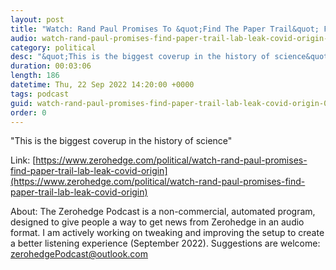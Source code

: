 ```yaml
---
layout: post
title: "Watch: Rand Paul Promises To &quot;Find The Paper Trail&quot; For Lab Leak COVID Origin"
audio: watch-rand-paul-promises-find-paper-trail-lab-leak-covid-origin-0
category: political
desc: "&quot;This is the biggest coverup in the history of science&quot;"
duration: 00:03:06
length: 186
datetime: Thu, 22 Sep 2022 14:20:00 +0000
tags: podcast
guid: watch-rand-paul-promises-find-paper-trail-lab-leak-covid-origin-0
order: 0
---
```

&quot;This is the biggest coverup in the history of science&quot;

Link: [https://www.zerohedge.com/political/watch-rand-paul-promises-find-paper-trail-lab-leak-covid-origin](https://www.zerohedge.com/political/watch-rand-paul-promises-find-paper-trail-lab-leak-covid-origin)

About: The Zerohedge Podcast is a non-commercial, automated program, designed to give people a way to get news from Zerohedge in an audio format.  I am actively working on tweaking and improving the setup to create a better listening experience (September 2022).  Suggestions are welcome: [zerohedgePodcast@outlook.com](mailto:zerohedgePodcast@outlook.com)